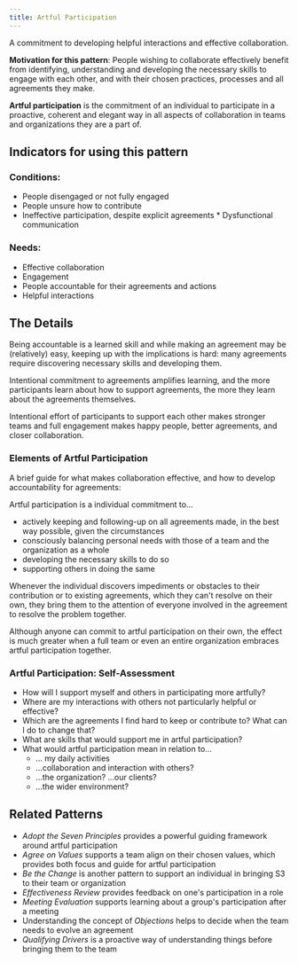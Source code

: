 ```yaml
---
title: Artful Participation
---
```


A commitment to developing helpful interactions and effective collaboration.


**Motivation for this pattern**: People wishing to collaborate effectively benefit from identifying, understanding and developing the necessary skills to engage with each other, and with their chosen practices, processes and all agreements they make.

**Artful participation** is the commitment of an individual to participate in a proactive, coherent and elegant way in all aspects of collaboration in teams and organizations they are a part of.


## Indicators for using this pattern


### Conditions:

* People disengaged or not fully engaged
* People unsure how to contribute
* Ineffective participation, despite explicit agreements * Dysfunctional communication


### Needs:

* Effective collaboration
* Engagement
* People accountable for their agreements and actions
* Helpful interactions


## The Details

Being accountable is a learned skill and while making an agreement may be (relatively) easy, keeping up with the implications is hard: many agreements require discovering necessary skills and developing them.

Intentional commitment to agreements amplifies learning, and the more participants learn about how to support agreements, the more they learn about the agreements themselves.

Intentional effort of participants to support each other makes stronger teams and full engagement makes happy people, better agreements, and closer collaboration.


### Elements of  Artful Participation ###

A brief guide for what makes collaboration effective, and how to develop accountability for agreements:

Artful participation is a individual commitment to…

* actively keeping and following-up on all agreements made, in the best way possible, given the circumstances
* consciously balancing personal needs with those of a team and the organization as a whole 
* developing the necessary skills to do so
* supporting others in doing the same 

Whenever the individual discovers impediments or obstacles to their contribution or to existing agreements, which they can't resolve on their own, they bring them to the attention of everyone involved in the agreement to resolve the problem together.

Although anyone can commit to artful participation on their own, the effect is much greater when a full team or even an entire organization embraces artful participation together.


### Artful Participation: Self-Assessment

* How will I support myself and others in participating more artfully? 
* Where are my interactions with others not particularly helpful or effective?
* Which are the agreements I find hard to keep or contribute to? What can I do to change that?
* What are skills that would support me in artful participation?
* What would artful participation mean in relation to...
	* ... my daily activities 
	* ...collaboration and interaction with others?
	* ...the organization? ...our clients?
	* ...the wider environment?


## Related Patterns

* *Adopt the Seven Principles* provides a powerful guiding framework around artful participation
* *Agree on Values* supports  a team align on their chosen values, which provides both focus and guide for artful participation
* *Be the Change* is another pattern to support an individual in bringing S3 to their team or organization
* *Effectiveness Review* provides feedback on one's participation in a role
* *Meeting Evaluation* supports learning about a group's participation after a meeting
* Understanding the concept of *Objections* helps to decide when the team needs to evolve an agreement
* *Qualifying Drivers* is a proactive way of  understanding things before bringing them to the team

